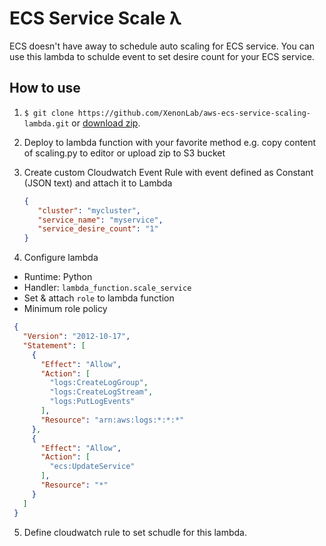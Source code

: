# ECS Service Scale λ

ECS doesn't have away to schedule auto scaling for ECS service. You can use this lambda to schulde event to set desire count for your ECS service. 

## How to use
1. `$ git clone https://github.com/XenonLab/aws-ecs-service-scaling-lambda.git` or [download zip](https://github.com/XenonLab/aws-ecs-service-scaling-lambda/archive/master.zip).
2. Deploy to lambda function with your favorite method e.g. copy content of scaling.py to editor or upload zip to S3 bucket
3. Create custom Cloudwatch Event Rule with event defined as Constant (JSON text) and attach it to Lambda
    ```json
    {
       "cluster": "mycluster",
       "service_name": "myservice",
       "service_desire_count": "1"
    }
    ```

4. Configure lambda
  * Runtime: Python
  * Handler: `lambda_function.scale_service`
  * Set & attach `role` to lambda function
  * Minimum role policy
   ```json
    {
      "Version": "2012-10-17",
      "Statement": [
        {
          "Effect": "Allow",
          "Action": [
            "logs:CreateLogGroup",
            "logs:CreateLogStream",
            "logs:PutLogEvents"
          ],
          "Resource": "arn:aws:logs:*:*:*"
        },
        {
          "Effect": "Allow",
          "Action": [
            "ecs:UpdateService"
          ],
          "Resource": "*"
        }
      ]
    }
```

5. Define cloudwatch rule to set schudle for this lambda.



